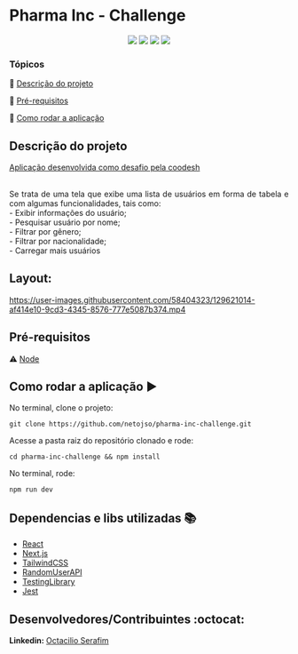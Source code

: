<h1>Pharma Inc - Challenge</h1>

<p align="center">
  <img src="https://img.shields.io/static/v1?label=react&message=framework&color=blue&style=for-the-badge&logo=REACT"/>
  <img src="https://img.shields.io/static/v1?label=next&message=framework&color=white&style=for-the-badge&logo=next.js"/>
   <img src="https://img.shields.io/static/v1?label=typescript&message=language&color=blue&style=for-the-badge&logo=TYPESCRIPT"/>
   <img src="http://img.shields.io/static/v1?label=STATUS&message=CONCLUIDO&color=GREEN&style=for-the-badge"/>
</p>

### Tópicos

:small_blue_diamond: [Descrição do projeto](#descrição-do-projeto)

:small_blue_diamond: [Pré-requisitos](#pré-requisitos)

:small_blue_diamond: [Como rodar a aplicação](#como-rodar-a-aplicação-arrow_forward)


## Descrição do projeto

  [Aplicação desenvolvida como desafio pela coodesh](https://lab.coodesh.com/public-challenges/front-end-challenge-2021) <br><br>
<p align="justify">
  Se trata de uma tela que exibe uma lista de usuários em forma de tabela e com algumas funcionalidades, tais como: <br>
  - Exibir informações do usuário; <br>
  - Pesquisar usuário por nome; <br>
  - Filtrar por gênero; <br>
  - Filtrar por nacionalidade; <br>
  - Carregar mais usuários
</p>


## Layout:

https://user-images.githubusercontent.com/58404323/129621014-af414e10-9cd3-4345-8576-777e5087b374.mp4


## Pré-requisitos

:warning:    [Node](https://nodejs.org/en/download/)


## Como rodar a aplicação :arrow_forward:

No terminal, clone o projeto:

```
git clone https://github.com/netojso/pharma-inc-challenge.git
```
Acesse a pasta raiz do repositório clonado e rode:

```
cd pharma-inc-challenge && npm install
```

No terminal, rode:

```
npm run dev
```

## Dependencias e libs utilizadas :books:

- [React](https://pt-br.reactjs.org/docs/create-a-new-react-app.html)
- [Next.js](https://nextjs.org/)
- [TailwindCSS](https://tailwindcss.com/)
- [RandomUserAPI](https://randomuser.me/documentation)
- [TestingLibrary](https://testing-library.com/docs/)
- [Jest](https://jestjs.io/pt-BR/)

## Desenvolvedores/Contribuintes :octocat:

**Linkedin:** [Octacilio Serafim](https://www.linkedin.com/in/octacilio-serafim/)

